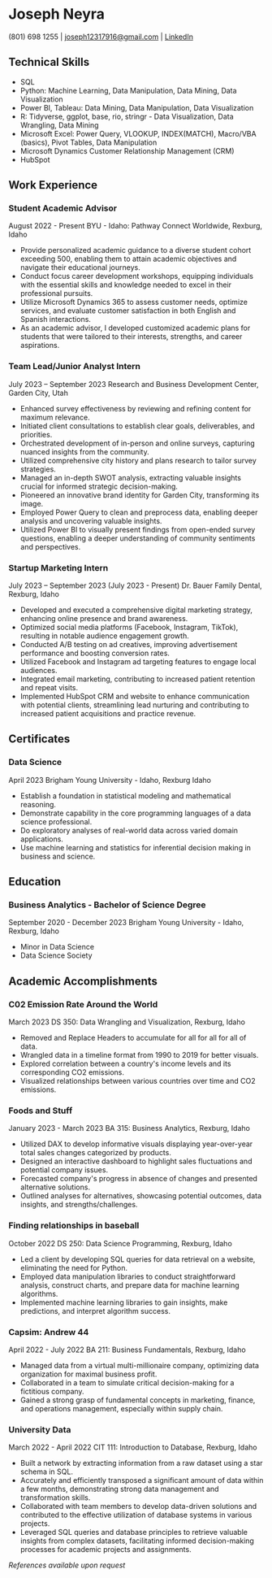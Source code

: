 # Joseph Neyra
(801) 698 1255 | joseph12317916@gmail.com | [LinkedIn](https://www.linkedin.com/in/jneyra)

## Technical Skills
- SQL
- Python: Machine Learning, Data Manipulation, Data Mining, Data Visualization
- Power BI, Tableau: Data Mining, Data Manipulation, Data Visualization
- R: Tidyverse, ggplot, base, rio, stringr - Data Visualization, Data Wrangling, Data Mining
- Microsoft Excel: Power Query, VLOOKUP, INDEX(MATCH), Macro/VBA (basics), Pivot Tables, Data Manipulation
- Microsoft Dynamics Customer Relationship Management (CRM)
- HubSpot

## Work Experience
### Student Academic Advisor
August 2022 - Present
BYU - Idaho: Pathway Connect Worldwide, Rexburg, Idaho
- Provide personalized academic guidance to a diverse student cohort exceeding 500, enabling them to attain academic objectives and navigate their educational journeys.
- Conduct focus career development workshops, equipping individuals with the essential skills and knowledge needed to excel in their professional pursuits.
- Utilize Microsoft Dynamics 365 to assess customer needs, optimize services, and evaluate customer satisfaction in both English and Spanish interactions.
- As an academic advisor, I developed customized academic plans for students that were tailored to their interests, strengths, and career aspirations.

### Team Lead/Junior Analyst Intern
July 2023 – September 2023
Research and Business Development Center, Garden City, Utah
- Enhanced survey effectiveness by reviewing and refining content for maximum relevance.
- Initiated client consultations to establish clear goals, deliverables, and priorities.
- Orchestrated development of in-person and online surveys, capturing nuanced insights from the community.
- Utilized comprehensive city history and plans research to tailor survey strategies.
- Managed an in-depth SWOT analysis, extracting valuable insights crucial for informed strategic decision-making.
- Pioneered an innovative brand identity for Garden City, transforming its image.
- Employed Power Query to clean and preprocess data, enabling deeper analysis and uncovering valuable insights.
- Utilized Power BI to visually present findings from open-ended survey questions, enabling a deeper understanding of community sentiments and perspectives.

### Startup Marketing Intern
July 2023 – September 2023 (July 2023 - Present)
Dr. Bauer Family Dental, Rexburg, Idaho
- Developed and executed a comprehensive digital marketing strategy, enhancing online presence and brand awareness.
- Optimized social media platforms (Facebook, Instagram, TikTok), resulting in notable audience engagement growth.
- Conducted A/B testing on ad creatives, improving advertisement performance and boosting conversion rates.
- Utilized Facebook and Instagram ad targeting features to engage local audiences.
- Integrated email marketing, contributing to increased patient retention and repeat visits.
- Implemented HubSpot CRM and website to enhance communication with potential clients, streamlining lead nurturing and contributing to increased patient acquisitions and practice revenue.

## Certificates
### Data Science
April 2023
Brigham Young University - Idaho, Rexburg Idaho
- Establish a foundation in statistical modeling and mathematical reasoning.
- Demonstrate capability in the core programming languages of a data science professional.
- Do exploratory analyses of real-world data across varied domain applications.
- Use machine learning and statistics for inferential decision making in business and science.

## Education
### Business Analytics - Bachelor of Science Degree
September 2020 - December 2023
Brigham Young University - Idaho, Rexburg, Idaho
- Minor in Data Science
- Data Science Society

## Academic Accomplishments
### C02 Emission Rate Around the World
March 2023
DS 350: Data Wrangling and Visualization, Rexburg, Idaho
- Removed and Replace Headers to accumulate for all for all for all of data.
- Wrangled data in a timeline format from 1990 to 2019 for better visuals.
- Explored correlation between a country's income levels and its corresponding CO2 emissions.
- Visualized relationships between various countries over time and CO2 emissions.

### Foods and Stuff
January 2023 - March 2023
BA 315: Business Analytics, Rexburg, Idaho
- Utilized DAX to develop informative visuals displaying year-over-year total sales changes categorized by products.
- Designed an interactive dashboard to highlight sales fluctuations and potential company issues.
- Forecasted company's progress in absence of changes and presented alternative solutions.
- Outlined analyses for alternatives, showcasing potential outcomes, data insights, and strengths/challenges.

### Finding relationships in baseball
October 2022
DS 250: Data Science Programming, Rexburg, Idaho
- Led a client by developing SQL queries for data retrieval on a website, eliminating the need for Python.
- Employed data manipulation libraries to conduct straightforward analysis, construct charts, and prepare data for machine learning algorithms.
- Implemented machine learning libraries to gain insights, make predictions, and interpret algorithm success.

### Capsim: Andrew 44
April 2022 - July 2022
BA 211: Business Fundamentals, Rexburg, Idaho
- Managed data from a virtual multi-millionaire company, optimizing data organization for maximal business profit.
- Collaborated in a team to simulate critical decision-making for a fictitious company.
- Gained a strong grasp of fundamental concepts in marketing, finance, and operations management, especially within supply chain.

### University Data
March 2022 - April 2022
CIT 111: Introduction to Database, Rexburg, Idaho
- Built a network by extracting information from a raw dataset using a star schema in SQL.
- Accurately and efficiently transposed a significant amount of data within a few months, demonstrating strong data management and transformation skills.
- Collaborated with team members to develop data-driven solutions and contributed to the effective utilization of database systems in various projects.
- Leveraged SQL queries and database principles to retrieve valuable insights from complex datasets, facilitating informed decision-making processes for academic projects and assignments.

*References available upon request*
